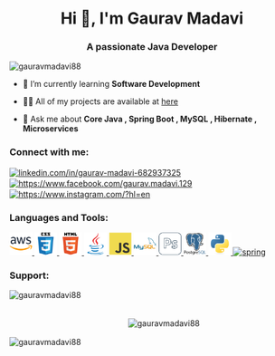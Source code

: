 <h1 align="center">Hi 👋, I'm Gaurav Madavi</h1>
<h3 align="center">A passionate Java Developer</h3>

<p align="left"> <img src="https://komarev.com/ghpvc/?username=gauravmadavi88&label=Profile%20views&color=0e75b6&style=flat" alt="gauravmadavi88" /> </p>

- 🌱 I’m currently learning **Software Development**

- 👨‍💻 All of my projects are available at [here](https://github.com/gauravmadavi88?tab=repositories)

- 💬 Ask me about **Core Java , Spring Boot , MySQL , Hibernate , Microservices**

<h3 align="left">Connect with me:</h3>
<p align="left">
<a href="https://linkedin.com/in/linkedin.com/in/gaurav-madavi-682937325" target="blank"><img align="center" src="https://raw.githubusercontent.com/rahuldkjain/github-profile-readme-generator/master/src/images/icons/Social/linked-in-alt.svg" alt="linkedin.com/in/gaurav-madavi-682937325" height="30" width="40" /></a>
<a href="https://fb.com/https://www.facebook.com/gaurav.madavi.129" target="blank"><img align="center" src="https://raw.githubusercontent.com/rahuldkjain/github-profile-readme-generator/master/src/images/icons/Social/facebook.svg" alt="https://www.facebook.com/gaurav.madavi.129" height="30" width="40" /></a>
<a href="https://instagram.com/https://www.instagram.com/?hl=en" target="blank"><img align="center" src="https://raw.githubusercontent.com/rahuldkjain/github-profile-readme-generator/master/src/images/icons/Social/instagram.svg" alt="https://www.instagram.com/?hl=en" height="30" width="40" /></a>
</p>

<h3 align="left">Languages and Tools:</h3>
<p align="left"> <a href="https://aws.amazon.com" target="_blank" rel="noreferrer"> <img src="https://raw.githubusercontent.com/devicons/devicon/master/icons/amazonwebservices/amazonwebservices-original-wordmark.svg" alt="aws" width="40" height="40"/> </a> <a href="https://www.w3schools.com/css/" target="_blank" rel="noreferrer"> <img src="https://raw.githubusercontent.com/devicons/devicon/master/icons/css3/css3-original-wordmark.svg" alt="css3" width="40" height="40"/> </a> <a href="https://www.w3.org/html/" target="_blank" rel="noreferrer"> <img src="https://raw.githubusercontent.com/devicons/devicon/master/icons/html5/html5-original-wordmark.svg" alt="html5" width="40" height="40"/> </a> <a href="https://www.java.com" target="_blank" rel="noreferrer"> <img src="https://raw.githubusercontent.com/devicons/devicon/master/icons/java/java-original.svg" alt="java" width="40" height="40"/> </a> <a href="https://developer.mozilla.org/en-US/docs/Web/JavaScript" target="_blank" rel="noreferrer"> <img src="https://raw.githubusercontent.com/devicons/devicon/master/icons/javascript/javascript-original.svg" alt="javascript" width="40" height="40"/> </a> <a href="https://www.mysql.com/" target="_blank" rel="noreferrer"> <img src="https://raw.githubusercontent.com/devicons/devicon/master/icons/mysql/mysql-original-wordmark.svg" alt="mysql" width="40" height="40"/> </a> <a href="https://www.photoshop.com/en" target="_blank" rel="noreferrer"> <img src="https://raw.githubusercontent.com/devicons/devicon/master/icons/photoshop/photoshop-line.svg" alt="photoshop" width="40" height="40"/> </a> <a href="https://www.postgresql.org" target="_blank" rel="noreferrer"> <img src="https://raw.githubusercontent.com/devicons/devicon/master/icons/postgresql/postgresql-original-wordmark.svg" alt="postgresql" width="40" height="40"/> </a> <a href="https://www.python.org" target="_blank" rel="noreferrer"> <img src="https://raw.githubusercontent.com/devicons/devicon/master/icons/python/python-original.svg" alt="python" width="40" height="40"/> </a> <a href="https://spring.io/" target="_blank" rel="noreferrer"> <img src="https://www.vectorlogo.zone/logos/springio/springio-icon.svg" alt="spring" width="40" height="40"/> </a> </p>

<h3 align="left">Support:</h3>
<p><a href="https://ko-fi.com/gauravmadavi88"> <img align="left" src="https://cdn.ko-fi.com/cdn/kofi3.png?v=3" height="50" width="210" alt="gauravmadavi88" /></a></p><br><br>

<p><img align="center" src="https://github-readme-stats.vercel.app/api/top-langs?username=gauravmadavi88&show_icons=true&locale=en&layout=compact" alt="gauravmadavi88" /></p>

<p><img align="center" src="https://github-readme-streak-stats.herokuapp.com/?user=gauravmadavi88&" alt="gauravmadavi88" /></p>
